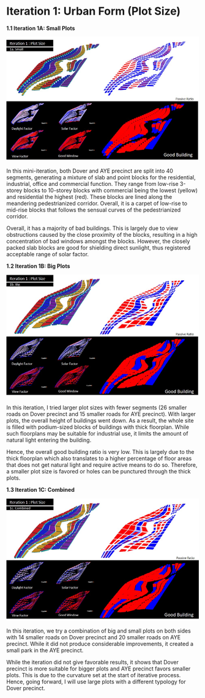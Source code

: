 
# Iteration 1: Urban Form (Plot Size)

__1.1 Iteration 1A: Small Plots__

![Fig. 2: Iteration 1A](imgs/1_1.jpg)

In this mini-iteration, both Dover and AYE precinct are split into 40 segments, generating a mixture of slab and point blocks for the residential, industrial, office and commercial function. They range from low-rise 3-storey blocks to 10-storey blocks with commercial being the lowest (yellow) and residential the highest (red). These blocks are lined along the meandering pedestrianized corridor. Overall, it is a carpet of low-rise to mid-rise blocks that follows the sensual curves of the pedestrianized corridor.

Overall, it has a majority of bad buildings. This is largely due to view obstructions caused by the close proximity of the blocks, resulting in a high concentration of bad windows amongst the blocks. However, the closely packed slab blocks are good for shielding direct sunlight, thus registered acceptable range of solar factor. 



__1.2 Iteration 1B: Big Plots__

![Fig. 3: Iteration 1B](imgs/1_2.jpg)

In this iteration, I tried larger plot sizes with fewer segments (26 smaller roads on Dover precinct and 15 smaller roads for AYE precinct). With larger plots, the overall height of buildings went down. As a result, the whole site is filled with podium-sized blocks of buildings with thick floorplan. While such floorplans may be suitable for industrial use, it limits the amount of natural light entering the building. 

Hence, the overall good building ratio is very low. This is largely due to the thick floorplan which also translates to a higher percentage of floor areas that does not get natural light and require active means to do so. Therefore, a smaller plot size is favored or holes can be punctured through the thick plots. 



__1.3 Iteration 1C: Combined__

![Fig. 4: Iteration 1C](imgs/1_3.jpg)

In this iteration, we try a combination of big and small plots on both sides with 14 smaller roads on Dover precinct and 20 smaller roads on AYE precinct. While it did not produce considerable improvements, it created a small park in the AYE precinct. 

While the iteration did not give favorable results, it shows that Dover precinct is more suitable for bigger plots and AYE precinct favors smaller plots. This is due to the curvature set at the start of iterative process. Hence, going forward, I will use large plots with a different typology for Dover precinct.
